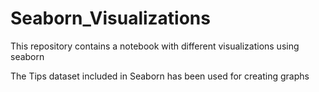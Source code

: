 # Seaborn_Visualizations
This repository contains a notebook with different visualizations using seaborn

The Tips dataset included in Seaborn has been used for creating graphs
